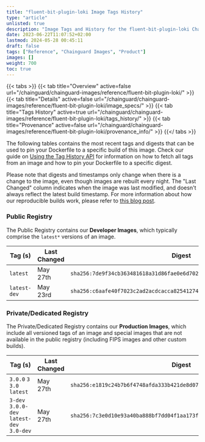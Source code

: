 ```yaml
---
title: "fluent-bit-plugin-loki Image Tags History"
type: "article"
unlisted: true
description: "Image Tags and History for the fluent-bit-plugin-loki Chainguard Image"
date: 2023-06-22T11:07:52+02:00
lastmod: 2024-05-28 00:45:11
draft: false
tags: ["Reference", "Chainguard Images", "Product"]
images: []
weight: 700
toc: true
---
```


{{< tabs >}}
{{< tab title="Overview" active=false url="/chainguard/chainguard-images/reference/fluent-bit-plugin-loki/" >}}
{{< tab title="Details" active=false url="/chainguard/chainguard-images/reference/fluent-bit-plugin-loki/image_specs/" >}}
{{< tab title="Tags History" active=true url="/chainguard/chainguard-images/reference/fluent-bit-plugin-loki/tags_history/" >}}
{{< tab title="Provenance" active=false url="/chainguard/chainguard-images/reference/fluent-bit-plugin-loki/provenance_info/" >}}
{{</ tabs >}}

The following tables contains the most recent tags and digests that can be used to pin your Dockerfile to a specific build of this image. Check our guide on [Using the Tag History API](/chainguard/chainguard-images/using-the-tag-history-api/) for information on how to fetch all tags from an image and how to pin your Dockerfile to a specific digest.

Please note that digests and timestamps only change when there is a change to the image, even though images are rebuilt every night. The "Last Changed" column indicates when the image was last modified, and doesn't always reflect the latest build timestamp. For more information about how our reproducible builds work, please refer to [this blog post](https://www.chainguard.dev/unchained/reproducing-chainguards-reproducible-image-builds).

### Public Registry
The Public Registry contains our **Developer Images**, which typically comprise the `latest*` versions of an image.

| Tag (s)       | Last Changed | Digest                                                                    |
|---------------|--------------|---------------------------------------------------------------------------|
|  `latest`     | May 27th     | `sha256:7de9f34cb363481618a31d86fae0e6d702cf2e6d52f4df4614a12459159e4a16` |
|  `latest-dev` | May 23rd     | `sha256:c6aafe40f7023c2ad2acdcacca82541274c15c20c293f976b45c238d19268058` |


### Private/Dedicated Registry
The Private/Dedicated Registry contains our **Production Images**, which include all versioned tags of an image and special images that are not available in the public registry (including FIPS images and other custom builds).

| Tag (s)                                     | Last Changed | Digest                                                                    |
|---------------------------------------------|--------------|---------------------------------------------------------------------------|
|  `3.0.0` `3` `3.0` `latest`                 | May 27th     | `sha256:e1819c24b7b6f4748afda333b421de8d07bdb5c6dd869f8d51696bf63bc23800` |
|  `3-dev` `3.0.0-dev` `latest-dev` `3.0-dev` | May 27th     | `sha256:7c3e0d10e93a40ba888bf7dd04f1aa173fda4d5e3d758089322dee875925722e` |

